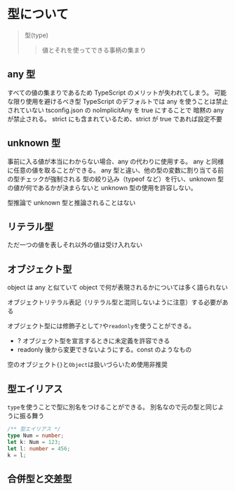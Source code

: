 # 型について

> 型(type)
>
> > 値とそれを使ってできる事柄の集まり

## any 型

すべての値の集まりであるため TypeScript のメリットが失われてしまう。
可能な限り使用を避けるべき型
TypeScript のデフォルトでは any を使うことは禁止されていない
tsconfig.json の noImplicitAny を true にすることで
暗黙の any が禁止される。
strict にも含まれているため、strict が true であれば設定不要

## unknown 型

事前に入る値が本当にわからない場合、any の代わりに使用する。
any と同様に任意の値を取ることができる。
any 型と違い、他の型の変数に割り当てる前の型チェックが強制される
型の絞り込み（typeof など）を行い、unknown 型の値が何であるかが決まらないと
unknown 型の使用を許容しない。

型推論で unknown 型と推論されることはない

## リテラル型

ただ一つの値を表しそれ以外の値は受け入れない

## オブジェクト型

object は any と似ていて object で何が表現されるかについては多く語られない

オブジェクトリテラル表記（リテラル型と混同しないように注意）する必要がある

オブジェクト型には修飾子として`?`や`readonly`を使うことができる。

- ?
  オブジェクト型を宣言するときに未定義を許容できる
- readonly
  後から変更できないようにする。const のようなもの

空のオブジェクト`{}`と`Object`は扱いづらいため使用非推奨

## 型エイリアス

`type`を使うことで型に別名をつけることができる。
別名なので元の型と同じように振る舞う

```typescript
/** 型エイリアス */
type Num = number;
let k: Num = 123;
let l: number = 456;
k = l;
```

## 合併型と交差型
